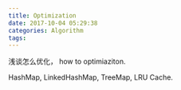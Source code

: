 ```yaml
---
title: Optimization
date: 2017-10-04 05:29:38
categories: Algorithm
tags:
---
```


浅谈怎么优化， how to optimiaziton.

HashMap, LinkedHashMap, TreeMap, LRU Cache.



